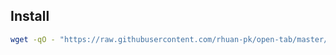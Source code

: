 ## Install

```bash
wget -qO - "https://raw.githubusercontent.com/rhuan-pk/open-tab/master/install" | bash -
```
